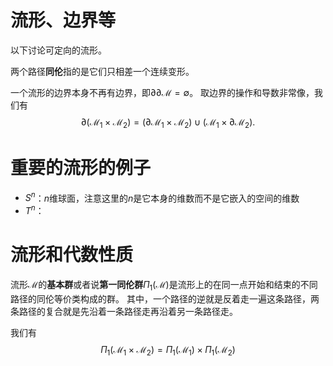 # 流形、边界等

以下讨论可定向的流形。

两个路径**同伦**指的是它们只相差一个连续变形。

一个流形的边界本身不再有边界，即$\partial \partial \mathcal{M} = \emptyset$。
取边界的操作和导数非常像，我们有
$$
\partial (\mathcal{M}_1 \times \mathcal{M}_2) = (\partial \mathcal{M}_1 \times \mathcal{M}_2) \cup (\mathcal{M}_1 \times \partial \mathcal{M}_2).
$$

# 重要的流形的例子

- $S^n$：$n$维球面，注意这里的$n$是它本身的维数而不是它嵌入的空间的维数
- $T^n$：

# 流形和代数性质

流形$\mathcal{M}$的**基本群**或者说**第一同伦群**$\Pi_1(\mathcal{M})$是流形上的在同一点开始和结束的不同路径的同伦等价类构成的群。
其中，一个路径的逆就是反着走一遍这条路径，两条路径的复合就是先沿着一条路径走再沿着另一条路径走。

我们有
$$
\Pi_1(\mathcal{M}_1 \times \mathcal{M}_2) = \Pi_1(\mathcal{M}_1) \times \Pi_1(\mathcal{M}_2)
$$